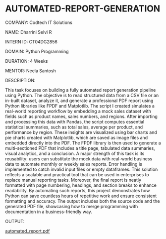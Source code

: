# AUTOMATED-REPORT-GENERATION

COMPANY: Codtech IT Solutions

NAME: Dharrini Selvi R

INTERN ID: CT04DG2856

DOMAIN: Python Programming

DURATION: 4 Weeks

MENTOR: Neela Santosh

DESCRIPTION:

This task focuses on building a fully automated report generation pipeline using Python. The objective is to read structured data from a CSV file or an in-built dataset, analyze it, and generate a professional PDF report using Python libraries like FPDF and Matplotlib. The script I created simulates a real-world reporting workflow by embedding a mock sales dataset with fields such as product names, sales numbers, and regions. After importing and processing this data with Pandas, the script computes essential statistical summaries, such as total sales, average per product, and performance by region. These insights are visualized using bar charts and pie charts created with Matplotlib, which are saved as image files and embedded directly into the PDF. The FPDF library is then used to generate a multi-sectioned PDF that includes a title page, tabulated data summaries, visual analytics, and a conclusion. A major strength of this task is its reusability: users can substitute the mock data with real-world business data to automate monthly or weekly sales reports. Error handling is implemented to catch invalid input files or empty dataframes. This solution reflects a scalable and practical tool that can be used in enterprises to replace manual reporting tasks. Moreover, the final report is neatly formatted with page numbering, headings, and section breaks to enhance readability. By automating such reports, this project demonstrates how Python can save countless hours of repetitive work and ensure consistent formatting and accuracy. The output includes both the source code and the generated PDF file, showcasing how to merge programming with documentation in a business-friendly way.

OUTPUT:

[automated_report.pdf](https://github.com/user-attachments/files/21409101/automated_report.pdf)
